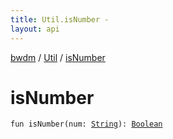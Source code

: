 ```yaml
---
title: Util.isNumber - 
layout: api
---
```


<div class='api-docs-breadcrumbs'><a href="../index.html">bwdm</a> / <a href="index.html">Util</a> / <a href="./is-number.html">isNumber</a></div>

# isNumber

<div class="signature"><code><span class="keyword">fun </span><span class="identifier">isNumber</span><span class="symbol">(</span><span class="parameterName" id="bwdm.Util.Companion$isNumber(kotlin.String)/num">num</span><span class="symbol">:</span>&nbsp;<a href="https://kotlinlang.org/api/latest/jvm/stdlib/kotlin/-string/index.html"><span class="identifier">String</span></a><span class="symbol">)</span><span class="symbol">: </span><a href="https://kotlinlang.org/api/latest/jvm/stdlib/kotlin/-boolean/index.html"><span class="identifier">Boolean</span></a></code></div>
